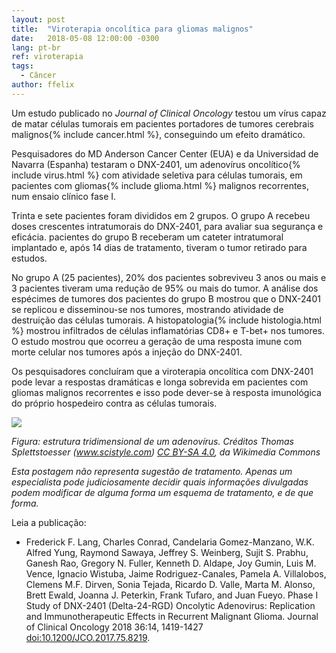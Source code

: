```yaml
---
layout: post
title:  "Viroterapia oncolítica para gliomas malignos"
date:   2018-05-08 12:00:00 -0300
lang: pt-br
ref: viroterapia
tags:
  - Câncer
author: ffelix
---
```


Um estudo publicado no _Journal of Clinical Oncology_ testou um vírus capaz de matar células tumorais em pacientes portadores de tumores cerebrais malignos{% include cancer.html %}, conseguindo um efeito dramático.
<!--more-->

Pesquisadores do MD Anderson Cancer Center (EUA) e da Universidad de Navarra (Espanha) testaram o DNX-2401, um adenovírus oncolítico{% include virus.html %} com atividade seletiva para células tumorais, em pacientes com gliomas{% include glioma.html %} malignos recorrentes, num ensaio clínico fase I.

Trinta e sete pacientes foram divididos em 2 grupos. O grupo A recebeu doses crescentes intratumorais do DNX-2401, para avaliar sua segurança e eficácia. pacientes do grupo B receberam um cateter intratumoral implantado e, após 14 dias de tratamento, tiveram o tumor retirado para estudos.

No grupo A (25 pacientes), 20% dos pacientes sobreviveu 3 anos ou mais e 3 pacientes tiveram uma redução de 95% ou mais do tumor. A análise dos espécimes de tumores dos pacientes do grupo B mostrou que o DNX-2401 se replicou e disseminou-se nos tumores, mostrando atividade de destruição das células tumorais. A histopatologia{% include histologia.html %} mostrou infiltrados de células inflamatórias CD8+ e T-bet+ nos tumores. O estudo mostrou que ocorreu a geração de uma resposta imune com morte celular nos tumores após a injeção do DNX-2401.

Os pesquisadores concluíram que a viroterapia oncolítica com DNX-2401 pode levar a respostas dramáticas e longa sobrevida em pacientes com gliomas malignos recorrentes e isso pode dever-se à resposta imunológica do próprio hospedeiro contra as células tumorais.

![](https://upload.wikimedia.org/wikipedia/commons/6/6a/Adenovirus_3D_schematic.png)

_Figura: estrutura tridimensional de um adenovírus. Créditos Thomas Splettstoesser (www.scistyle.com) [CC BY-SA 4.0](https://creativecommons.org/licenses/by-sa/4.0), da Wikimedia Commons_

_Esta postagem não representa sugestão de tratamento. Apenas um especialista pode judiciosamente decidir quais informações divulgadas podem modificar de alguma forma um esquema de tratamento, e de que forma._

Leia a publicação:
- Frederick F. Lang, Charles Conrad, Candelaria Gomez-Manzano, W.K. Alfred Yung, Raymond Sawaya, Jeffrey S. Weinberg, Sujit S. Prabhu, Ganesh Rao, Gregory N. Fuller, Kenneth D. Aldape, Joy Gumin, Luis M. Vence, Ignacio Wistuba, Jaime Rodriguez-Canales, Pamela A. Villalobos, Clemens M.F. Dirven, Sonia Tejada, Ricardo D. Valle, Marta M. Alonso, Brett Ewald, Joanna J. Peterkin, Frank Tufaro, and Juan Fueyo. Phase I Study of DNX-2401 (Delta-24-RGD) Oncolytic Adenovirus: Replication and Immunotherapeutic Effects in Recurrent Malignant Glioma. Journal of Clinical Oncology 2018 36:14, 1419-1427 [doi:10.1200/JCO.2017.75.8219](http://doi.org/10.1200/JCO.2017.75.8219).

